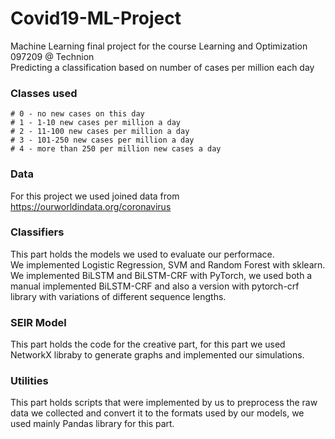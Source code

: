 # Covid19-ML-Project
Machine Learning final project for the course Learning and Optimization 097209 @ Technion \
Predicting a classification based on number of cases per million each day 
### Classes used
```
# 0 - no new cases on this day
# 1 - 1-10 new cases per million a day
# 2 - 11-100 new cases per million a day
# 3 - 101-250 new cases per million a day
# 4 - more than 250 per million new cases a day
```
### Data
For this project we used joined data from https://ourworldindata.org/coronavirus

### Classifiers
This part holds the models we used to evaluate our performace. <br>
We implemented Logistic Regression, SVM and Random Forest with sklearn. <br>
We implemented BiLSTM and BiLSTM-CRF with PyTorch, we used both a manual implemented BiLSTM-CRF and also a version with pytorch-crf library with variations of different sequence lengths. <br>

### SEIR Model
This part holds the code for the creative part, for this part we used NetworkX libraby to generate graphs and implemented our simulations.

### Utilities
This part holds scripts that were implemented by us to preprocess the raw data we collected and convert it to the formats used by our models, we used mainly Pandas library for this part.
